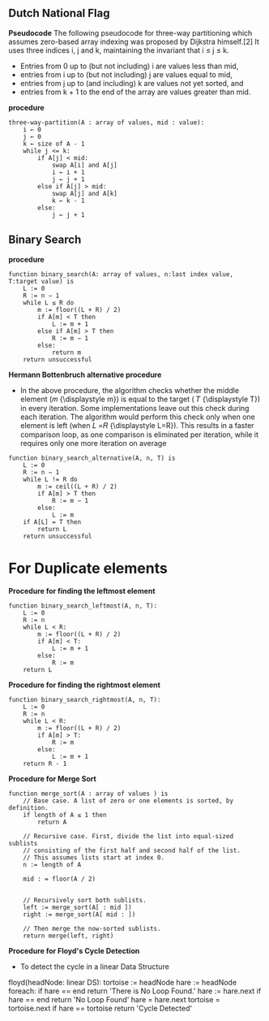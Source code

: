 ## Dutch National Flag 


**Pseudocode**
The following pseudocode for three-way partitioning which assumes zero-based array indexing was proposed by Dijkstra himself.[2] It uses three indices i, j and k, maintaining the invariant that i ≤ j ≤ k.

- Entries from 0 up to (but not including) i are values less than mid,
- entries from i up to (but not including) j are values equal to mid,
- entries from j up to (and including) k are values not yet sorted, and
- entries from k + 1 to the end of the array are values greater than mid.



**procedure** 
```
three-way-partition(A : array of values, mid : value):
    i ← 0
    j ← 0
    k ← size of A - 1
    while j <= k:
        if A[j] < mid:
            swap A[i] and A[j]
            i ← i + 1
            j ← j + 1
        else if A[j] > mid:
            swap A[j] and A[k]
            k ← k - 1
        else:
            j ← j + 1
```



## Binary Search

**procedure**
```
function binary_search(A: array of values, n:last index value, T:target value) is
    L := 0
    R := n − 1
    while L ≤ R do
        m := floor((L + R) / 2)
        if A[m] < T then
            L := m + 1
        else if A[m] > T then
            R := m − 1
        else:
            return m
    return unsuccessful
```

**Hermann Bottenbruch alternative procedure**
- In the above procedure, the algorithm checks whether the middle element (𝑚 {\displaystyle m}) is equal to the target ( 𝑇 {\displaystyle T}) in every iteration. Some implementations leave out this check during each iteration. The algorithm would perform this check only when one element is left (when 𝐿 =𝑅 {\displaystyle L=R}). This results in a faster comparison loop, as one comparison is eliminated per iteration, while it requires only one more iteration on average

```
function binary_search_alternative(A, n, T) is
    L := 0
    R := n − 1
    while L != R do
        m := ceil((L + R) / 2)
        if A[m] > T then
            R := m − 1
        else:
            L := m
    if A[L] = T then
        return L
    return unsuccessful
```

# For Duplicate elements

**Procedure for finding the leftmost element**

```
function binary_search_leftmost(A, n, T):
    L := 0
    R := n
    while L < R:
        m := floor((L + R) / 2)
        if A[m] < T:
            L := m + 1
        else:
            R := m
    return L
```

**Procedure for finding the rightmost element**

```
function binary_search_rightmost(A, n, T):
    L := 0
    R := n
    while L < R:
        m := floor((L + R) / 2)
        if A[m] > T:
            R := m
        else:
            L := m + 1
    return R - 1
```


**Procedure for Merge Sort**

```
function merge_sort(A : array of values ) is
    // Base case. A list of zero or one elements is sorted, by definition.
    if length of A ≤ 1 then
        return A

    // Recursive case. First, divide the list into equal-sized sublists
    // consisting of the first half and second half of the list.
    // This assumes lists start at index 0.
    n := length of A

    mid : = floor(A / 2)
   

    // Recursively sort both sublists.
    left := merge_sort(A[ : mid ])
    right := merge_sort(A[ mid : ])

    // Then merge the now-sorted sublists.
    return merge(left, right)
```




**Procedure for Floyd's Cycle Detection**
- To detect the cycle in a linear Data Structure

floyd(headNode: linear DS):
    tortoise := headNode
    hare := headNode
    foreach:
        if hare == end
            return 'There is No Loop Found.'
        hare := hare.next
        if hare == end
            return 'No Loop Found'
        hare = hare.next
        tortoise = tortoise.next
        if hare == tortoise
            return 'Cycle Detected'